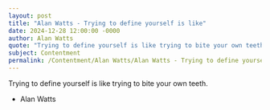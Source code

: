 ```yaml
---
layout: post
title: "Alan Watts - Trying to define yourself is like"
date: 2024-12-28 12:00:00 -0000
author: Alan Watts
quote: "Trying to define yourself is like trying to bite your own teeth."
subject: Contentment
permalink: /Contentment/Alan Watts/Alan Watts - Trying to define yourself is like
---
```


Trying to define yourself is like trying to bite your own teeth.

- Alan Watts
